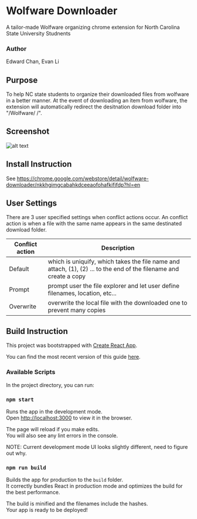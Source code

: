 # Wolfware Downloader
A tailor-made Wolfware organizing chrome extension for North Carolina State University Studnents

### Author
Edward Chan, Evan Li

## Purpose
To help NC state students to organize their downloaded files from wolfware in a better manner. At the event of downloading an item from wolfware, the extension will automatically redirect the desitnation download folder into "/Wolfware/ <Class Code> /".

## Screenshot
![alt text][screenshot]

[screenshot]: http://imgur.com/XZ3dy3Zl.png

## Install Instruction
See https://chrome.google.com/webstore/detail/wolfware-downloader/nkkhgimgcabahkdceeaofohafkifjfdp?hl=en

## User Settings
There are 3 user specified settings when conflict actions occur. An conflict action is when a file with the same name appears in the same destinated download folder. 

| Conflict action | Description |
|-----------------|-------------|
|Default          | which is uniquify, which takes the file name and attach, (1), (2) ... to the end of the filename and create a copy|
|Prompt           | prompt user the file explorer and let user define filenames, location, etc...|
|Overwrite        |overwrite the local file with the downloaded one to prevent many copies| 


## Build Instruction

This project was bootstrapped with [Create React App](https://github.com/facebookincubator/create-react-app).

You can find the most recent version of this guide [here](https://github.com/facebookincubator/create-react-app/blob/master/packages/react-scripts/template/README.md).

### Available Scripts

In the project directory, you can run:

### `npm start`

Runs the app in the development mode.<br>
Open [http://localhost:3000](http://localhost:3000) to view it in the browser.

The page will reload if you make edits.<br>
You will also see any lint errors in the console.

NOTE: Current development mode UI looks slightly different, need to figure out why. 

### `npm run build`

Builds the app for production to the `build` folder.<br>
It correctly bundles React in production mode and optimizes the build for the best performance.

The build is minified and the filenames include the hashes.<br>
Your app is ready to be deployed!

